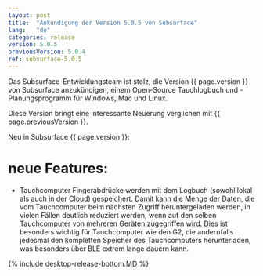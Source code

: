 ```yaml
---
layout: post
title:  "Ankündigung der Version 5.0.5 von Subsurface"
lang:   "de"
categories: release
version: 5.0.5
previousVersion: 5.0.4
ref: subsurface-5.0.5
---
```


Das Subsurface-Entwicklungsteam ist stolz, die Version {{ page.version }} von Subsurface anzukündigen, einem Open-Source Tauchlogbuch und -Planungsprogramm für Windows, Mac und Linux.

Diese Version bringt eine interessante Neuerung verglichen mit {{ page.previousVersion }}.

Neu in Subsurface {{ page.version }}:

# neue Features:

- Tauchcomputer Fingerabdrücke werden mit dem Logbuch (sowohl lokal als auch in der Cloud) gespeichert. Damit kann die Menge der Daten, die vom Tauchcomputer beim nächsten Zugriff heruntergeladen werden, in vielen Fällen deutlich reduziert werden, wenn auf den selben Tauchcomputer von mehreren Geräten zugegriffen wird. Dies ist besonders wichtig für Tauchcomputer wie den G2, die andernfalls jedesmal den kompletten Speicher des Tauchcomputers herunterladen, was besonders über BLE extrem lange dauern kann.


{% include desktop-release-bottom.MD %}
